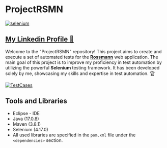 # ProjectRSMN
[![selenium](https://img.shields.io/badge/tested%20with-Selenium-04C38E.svg)](https://www.selenium.dev)


## **[My Linkedin Profile :speech_balloon:	](https://www.linkedin.com/in/kkapuscinska/)**


Welcome to the "ProjectRSMN" repository! This project aims to create and execute a set of automated tests for the **[Rossmann](https://www.rossmann.pl)** web application. 
The main goal of this project is to improve my proficiency in test automation by utilizing the powerful **Selenium** testing framework. 
It has been developed solely by me, showcasing my skills and expertise in test automation. :trophy:


[![TestCases](https://img.shields.io/badge/Test%20Cases-04C38E.svg)](https://github.com/KKapuscinska/ProjectRSMN_se/tree/main/test_cases)

## Tools and Libraries

- Eclipse - IDE
- Java (17.0.8)
- Maven (3.8.1)
- Selenium (4.17.0)
- All used libraries are specified in the `pom.xml` file under the `<dependencies>` section.
